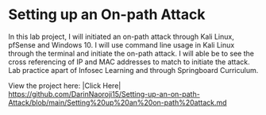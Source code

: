 # Setting up an On-path Attack

In this lab project, I will initiated an on-path attack through Kali Linux, pfSense and Windows 10. I will use command line usage in Kali Linux through the terminal and initiate the on-path attack. I will able be to see the cross referencing of IP and MAC addresses to match to initiate the attack. Lab practice apart of Infosec Learning and through Springboard Curriculum.

View the project here: |Click Here| https://github.com/DarinNaoroji15/Setting-up-an-on-path-Attack/blob/main/Setting%20up%20an%20on-path%20attack.md 
